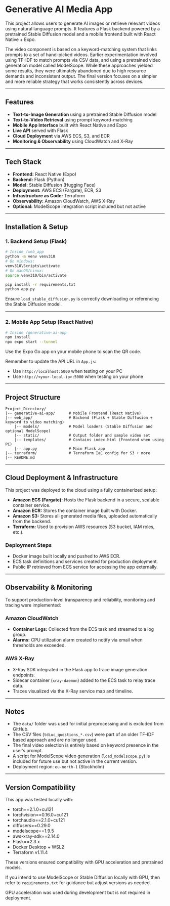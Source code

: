 # Generative AI Media App

This project allows users to generate AI images or retrieve relevant videos using natural language prompts. It features a Flask backend powered by a pretrained Stable Diffusion model and a mobile frontend built with React Native + Expo.

The video component is based on a keyword-matching system that links prompts to a set of hand-picked videos. Earlier experimentation involved using TF-IDF to match prompts via CSV data, and using a pretrained video generation model called ModelScope. While these approaches yielded some results, they were ultimately abandoned due to high resource demands and inconsistent output. The final version focuses on a simpler and more reliable strategy that works consistently across devices.

---

## Features

- **Text-to-Image Generation** using a pretrained Stable Diffusion model
- **Text-to-Video Retrieval** using prompt keyword-matching
- **Mobile App Interface** built with React Native and Expo
- **Live API** served with Flask
- **Cloud Deployment** via AWS ECS, S3, and ECR
- **Monitoring & Observability** using CloudWatch and X-Ray

---

## Tech Stack

- **Frontend:** React Native (Expo)
- **Backend:** Flask (Python)
- **Model:** Stable Diffusion (Hugging Face)
- **Deployment:** AWS ECS (Fargate), ECR, S3
- **Infrastructure as Code:** Terraform
- **Observability:** Amazon CloudWatch, AWS X-Ray
- **Optional:** ModelScope integration script included but not active

---

## Installation & Setup

### 1. Backend Setup (Flask)

```bash
# Inside /web_app
python -m venv venv310
# On Windows:
venv310\Scripts\activate
# On macOS/Linux:
source venv310/bin/activate

pip install -r requirements.txt
python app.py
```

Ensure `load_stable_diffusion.py` is correctly downloading or referencing the Stable Diffusion model.

---

### 2. Mobile App Setup (React Native)

```bash
# Inside /generative-ai-app
npm install
npx expo start --tunnel
```

Use the Expo Go app on your mobile phone to scan the QR code.

Remember to update the API URL in `App.js`:
- Use `http://localhost:5000` when testing on your PC
- Use `http://<your-local-ip>:5000` when testing on your phone

---

## Project Structure

```
Project_Directory/
|-- generative-ai-app/      # Mobile Frontend (React Native)
|-- web_app/                # Backend (Flask + Stable Diffusion + keyword to video matching)
    |-- models/             # Model loaders (Stable Diffusion and optional ModelScope)
    |-- static/             # Output folder and sample video set
    |-- templates/          # Contains index.html (Frontend when using PC)
    |-- app.py              # Main Flask app
|-- terraform/              # Terraform IaC config for S3 + more
|-- README.md
```

---

## Cloud Deployment & Infrastructure

This project was deployed to the cloud using a fully containerized setup:

- **Amazon ECS (Fargate):** Hosts the Flask backend in a secure, scalable container service.
- **Amazon ECR:** Stores the container image built with Docker.
- **Amazon S3:** Stores all generated media files, uploaded automatically from the backend.
- **Terraform:** Used to provision AWS resources (S3 bucket, IAM roles, etc.).

### Deployment Steps

- Docker image built locally and pushed to AWS ECR.
- ECS task definitions and services created for production deployment.
- Public IP retrieved from ECS service for accessing the app externally.

---

## Observability & Monitoring

To support production-level transparency and reliability, monitoring and tracing were implemented:

### Amazon CloudWatch

- **Container Logs:** Collected from the ECS task and streamed to a log group.
- **Alarms:** CPU utilization alarm created to notify via email when thresholds are exceeded.

### AWS X-Ray

- X-Ray SDK integrated in the Flask app to trace image generation endpoints.
- Sidecar container (`xray-daemon`) added to the ECS task to relay trace data.
- Traces visualized via the X-Ray service map and timeline.

---

## Notes

- The `data/` folder was used for initial preprocessing and is excluded from GitHub.
- The CSV files (`tdiuc_questions_*.csv`) were part of an older TF-IDF based approach and are no longer used.
- The final video selection is entirely based on keyword presence in the user’s prompt.
- A script for ModelScope video generation (`load_modelscope.py`) is included for future use but not active in the current version.
- Deployment region: `eu-north-1` (Stockholm)

---

## Version Compatibility

This app was tested locally with:

- torch==2.1.0+cu121
- torchvision==0.16.0+cu121
- torchaudio==2.1.0+cu121
- diffusers==0.29.0
- modelscope==1.9.5
- aws-xray-sdk==2.14.0
- Flask==2.3.x
- Docker Desktop + WSL2
- Terraform v1.11.4

These versions ensured compatibility with GPU acceleration and pretrained models.

If you intend to use ModelScope or Stable Diffusion locally with GPU, then refer to `requirements.txt` for guidance but adjust versions as needed.

GPU acceleration was used during development but is not required in deployment.